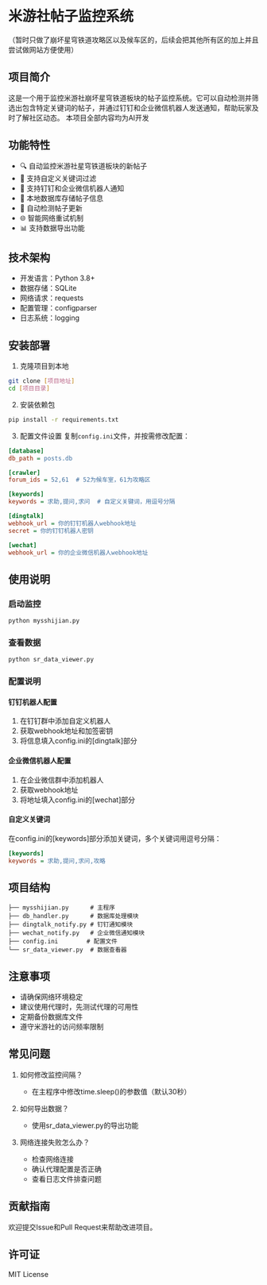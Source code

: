 # 米游社帖子监控系统
（暂时只做了崩坏星穹铁道攻略区以及候车区的，后续会把其他所有区的加上并且尝试做网站方便使用）

## 项目简介
这是一个用于监控米游社崩坏星穹铁道板块的帖子监控系统。它可以自动检测并筛选出包含特定关键词的帖子，并通过钉钉和企业微信机器人发送通知，帮助玩家及时了解社区动态。
本项目全部内容均为AI开发

## 功能特性
- 🔍 自动监控米游社星穹铁道板块的新帖子
- 🎯 支持自定义关键词过滤
- 📱 支持钉钉和企业微信机器人通知
- 💾 本地数据库存储帖子信息
- 🔄 自动检测帖子更新
- 🌐 智能网络重试机制
- 📊 支持数据导出功能

## 技术架构
- 开发语言：Python 3.8+
- 数据存储：SQLite
- 网络请求：requests
- 配置管理：configparser
- 日志系统：logging

## 安装部署
1. 克隆项目到本地
```bash
git clone [项目地址]
cd [项目目录]
```

2. 安装依赖包
```bash
pip install -r requirements.txt
```

3. 配置文件设置
复制`config.ini`文件，并按需修改配置：
```ini
[database]
db_path = posts.db

[crawler]
forum_ids = 52,61  # 52为候车室，61为攻略区

[keywords]
keywords = 求助,提问,求问  # 自定义关键词，用逗号分隔

[dingtalk]
webhook_url = 你的钉钉机器人webhook地址
secret = 你的钉钉机器人密钥

[wechat]
webhook_url = 你的企业微信机器人webhook地址
```

## 使用说明

### 启动监控
```bash
python mysshijian.py
```

### 查看数据
```bash
python sr_data_viewer.py
```

### 配置说明

#### 钉钉机器人配置
1. 在钉钉群中添加自定义机器人
2. 获取webhook地址和加签密钥
3. 将信息填入config.ini的[dingtalk]部分

#### 企业微信机器人配置
1. 在企业微信群中添加机器人
2. 获取webhook地址
3. 将地址填入config.ini的[wechat]部分

#### 自定义关键词
在config.ini的[keywords]部分添加关键词，多个关键词用逗号分隔：
```ini
[keywords]
keywords = 求助,提问,求问,攻略
```

## 项目结构
```
├── mysshijian.py      # 主程序
├── db_handler.py      # 数据库处理模块
├── dingtalk_notify.py # 钉钉通知模块
├── wechat_notify.py   # 企业微信通知模块
├── config.ini        # 配置文件
└── sr_data_viewer.py  # 数据查看器
```

## 注意事项
- 请确保网络环境稳定
- 建议使用代理时，先测试代理的可用性
- 定期备份数据库文件
- 遵守米游社的访问频率限制

## 常见问题
1. 如何修改监控间隔？
   - 在主程序中修改time.sleep()的参数值（默认30秒）

2. 如何导出数据？
   - 使用sr_data_viewer.py的导出功能

3. 网络连接失败怎么办？
   - 检查网络连接
   - 确认代理配置是否正确
   - 查看日志文件排查问题

## 贡献指南
欢迎提交Issue和Pull Request来帮助改进项目。

## 许可证
MIT License
